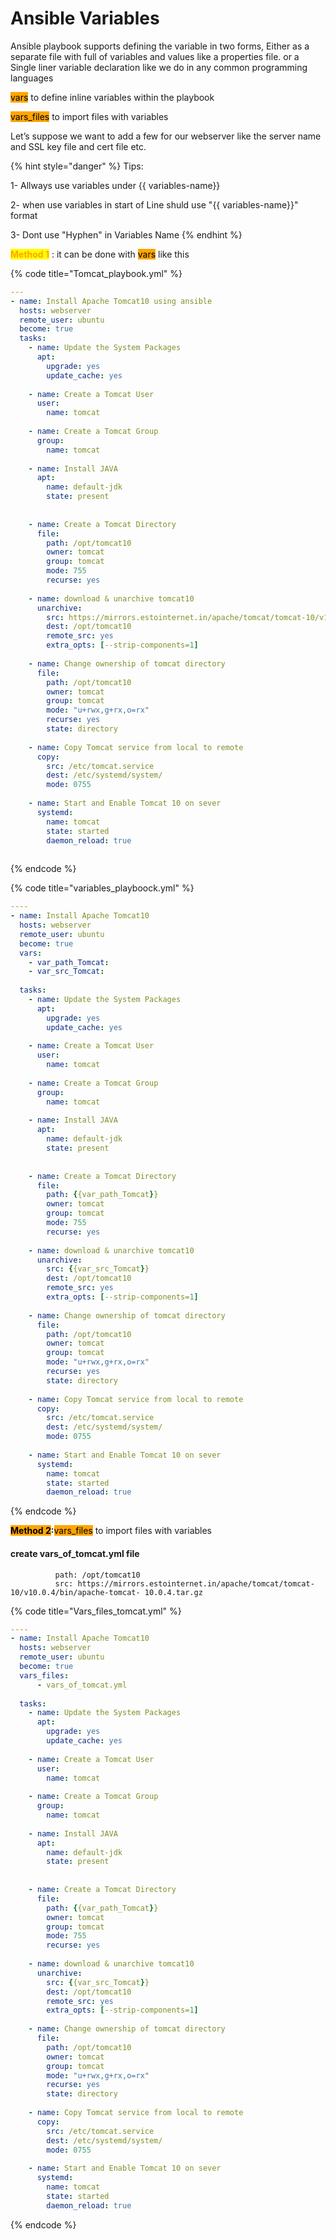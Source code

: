 # Ansible Variables

Ansible playbook supports defining the variable in two forms, Either as a separate file with full of variables and values like a properties file. or a Single liner variable declaration like we do in any common programming languages

<mark style="background-color:orange;">vars</mark> to define inline variables within the playbook

<mark style="background-color:orange;">vars\_files</mark> to import files with variables

Let’s suppose we want to add a few for our webserver like the server name and SSL key file and cert file etc.

{% hint style="danger" %}
Tips:

1- Allways use variables under \{{ variables-name\}}&#x20;

2- when use variables in start of Line shuld use "\{{ variables-name\}}" format

3- Dont use "Hyphen" in Variables Name
{% endhint %}

<mark style="color:orange;">**Method 1**</mark> : it can be done with <mark style="background-color:orange;">vars</mark> like this

{% code title="Tomcat_playbook.yml" %}
```yaml
---
- name: Install Apache Tomcat10 using ansible
  hosts: webserver
  remote_user: ubuntu
  become: true
  tasks:
    - name: Update the System Packages
      apt:
        upgrade: yes
        update_cache: yes
 
    - name: Create a Tomcat User
      user:
        name: tomcat
 
    - name: Create a Tomcat Group
      group:
        name: tomcat
 
    - name: Install JAVA
      apt:
        name: default-jdk
        state: present
 
 
    - name: Create a Tomcat Directory
      file:
        path: /opt/tomcat10
        owner: tomcat
        group: tomcat
        mode: 755
        recurse: yes
 
    - name: download & unarchive tomcat10 
      unarchive:
        src: https://mirrors.estointernet.in/apache/tomcat/tomcat-10/v10.0.4/bin/apache-tomcat- 10.0.4.tar.gz
        dest: /opt/tomcat10
        remote_src: yes
        extra_opts: [--strip-components=1]
 
    - name: Change ownership of tomcat directory
      file:
        path: /opt/tomcat10
        owner: tomcat
        group: tomcat
        mode: "u+rwx,g+rx,o=rx"
        recurse: yes
        state: directory
 
    - name: Copy Tomcat service from local to remote
      copy:
        src: /etc/tomcat.service
        dest: /etc/systemd/system/
        mode: 0755
 
    - name: Start and Enable Tomcat 10 on sever
      systemd:
        name: tomcat
        state: started
        daemon_reload: true
﻿
```
{% endcode %}



{% code title="variables_playboock.yml" %}
```yaml
----
- name: Install Apache Tomcat10 
  hosts: webserver
  remote_user: ubuntu
  become: true
  vars:
    - var_path_Tomcat: 
    - var_src_Tomcat: 
  
  tasks:
    - name: Update the System Packages
      apt:
        upgrade: yes
        update_cache: yes
 
    - name: Create a Tomcat User
      user:
        name: tomcat
 
    - name: Create a Tomcat Group
      group:
        name: tomcat
 
    - name: Install JAVA
      apt:
        name: default-jdk
        state: present
 
 
    - name: Create a Tomcat Directory
      file:
        path: {{var_path_Tomcat}}
        owner: tomcat
        group: tomcat
        mode: 755
        recurse: yes
 
    - name: download & unarchive tomcat10 
      unarchive:
        src: {{var_src_Tomcat}}
        dest: /opt/tomcat10
        remote_src: yes
        extra_opts: [--strip-components=1]
 
    - name: Change ownership of tomcat directory
      file:
        path: /opt/tomcat10
        owner: tomcat
        group: tomcat
        mode: "u+rwx,g+rx,o=rx"
        recurse: yes
        state: directory
 
    - name: Copy Tomcat service from local to remote
      copy:
        src: /etc/tomcat.service
        dest: /etc/systemd/system/
        mode: 0755
 
    - name: Start and Enable Tomcat 10 on sever
      systemd:
        name: tomcat
        state: started
        daemon_reload: true
```
{% endcode %}

<mark style="background-color:orange;">**Method 2**</mark>**:**<mark style="background-color:orange;">vars\_files</mark> to import files with variables

#### create  vars\_of\_tomcat.yml file

```
          path: /opt/tomcat10
          src: https://mirrors.estointernet.in/apache/tomcat/tomcat-10/v10.0.4/bin/apache-tomcat- 10.0.4.tar.gz
```

{% code title="Vars_files_tomcat.yml" %}
```yaml
----
- name: Install Apache Tomcat10 
  hosts: webserver
  remote_user: ubuntu
  become: true
  vars_files:
      - vars_of_tomcat.yml 
  
  tasks:
    - name: Update the System Packages
      apt:
        upgrade: yes
        update_cache: yes
 
    - name: Create a Tomcat User
      user:
        name: tomcat
 
    - name: Create a Tomcat Group
      group:
        name: tomcat
 
    - name: Install JAVA
      apt:
        name: default-jdk
        state: present
 
 
    - name: Create a Tomcat Directory
      file:
        path: {{var_path_Tomcat}}
        owner: tomcat
        group: tomcat
        mode: 755
        recurse: yes
 
    - name: download & unarchive tomcat10 
      unarchive:
        src: {{var_src_Tomcat}}
        dest: /opt/tomcat10
        remote_src: yes
        extra_opts: [--strip-components=1]
 
    - name: Change ownership of tomcat directory
      file:
        path: /opt/tomcat10
        owner: tomcat
        group: tomcat
        mode: "u+rwx,g+rx,o=rx"
        recurse: yes
        state: directory
 
    - name: Copy Tomcat service from local to remote
      copy:
        src: /etc/tomcat.service
        dest: /etc/systemd/system/
        mode: 0755
 
    - name: Start and Enable Tomcat 10 on sever
      systemd:
        name: tomcat
        state: started
        daemon_reload: true
```
{% endcode %}









####

